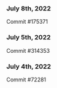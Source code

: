 ### July 8th, 2022

Commit #175371

### July 5th, 2022

Commit #314353


### July 4th, 2022

Commit #72281

